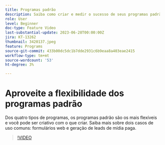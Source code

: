 ```yaml
---
title: Programas padrão
description: Saiba como criar e medir o sucesso de seus programas padrão.
role: User
level: Beginner
doc-type: Feature Video
last-substantial-update: 2023-06-28T00:00:00Z
jira: KT-13262
thumbnail: 3420137.jpeg
feature: Programs
source-git-commit: 433b00dc5dc1b7dde2931c6b9eaa8a403eae2415
workflow-type: tm+mt
source-wordcount: '53'
ht-degree: 3%

---
```



# Aproveite a flexibilidade dos programas padrão


Dos quatro tipos de programas, os programas padrão são os mais flexíveis e você pode ser criativo com o que criar.
Saiba mais sobre dois casos de uso comuns: formulários web e geração de leads de mídia paga.

>[!VIDEO](https://video.tv.adobe.com/v/3420137?learn=on)
